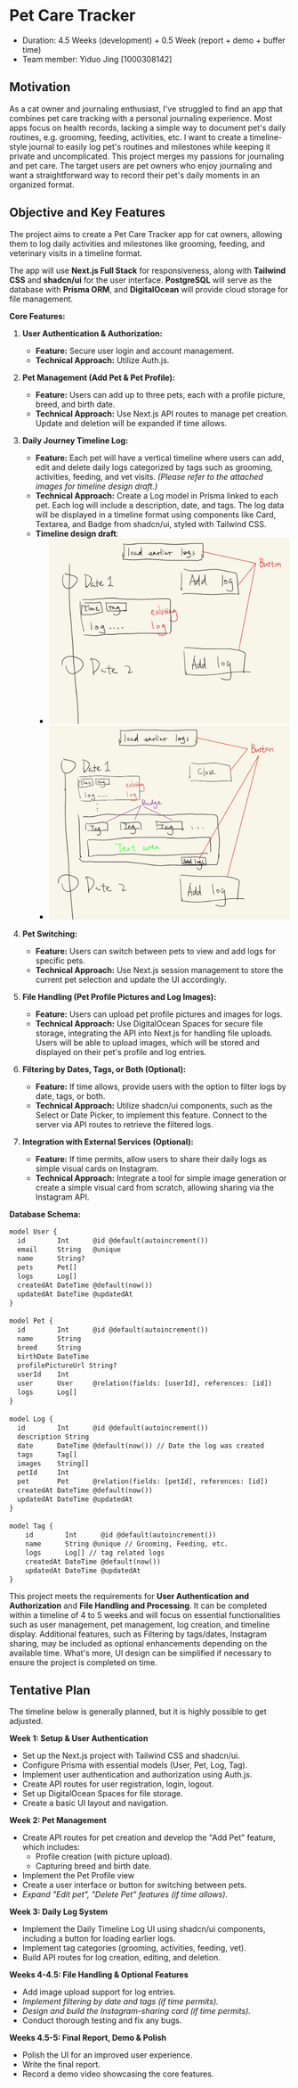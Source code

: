 # Pet Care Tracker

* Duration: 4.5 Weeks (development) + 0.5 Week (report + demo + buffer time)
* Team member: Yiduo Jing [1000308142]

## Motivation
As a cat owner and journaling enthusiast, I've struggled to find an app that combines pet care tracking with a personal journaling experience. Most apps focus on health records, lacking a simple way to document pet's daily routines, e.g. grooming, feeding, activities, etc. I want to create a timeline-style journal to easily log pet's routines and milestones while keeping it private and uncomplicated. This project merges my passions for journaling and pet care. The target users are pet owners who enjoy journaling and want a straightforward way to record their pet's daily moments in an organized format.


## Objective and Key Features
The project aims to create a Pet Care Tracker app for cat owners, allowing them to log daily activities and milestones like grooming, feeding, and veterinary visits in a timeline format.

The app will use **Next.js Full Stack** for responsiveness, along with **Tailwind CSS** and **shadcn/ui** for the user interface. **PostgreSQL** will serve as the database with **Prisma ORM**, and **DigitalOcean** will provide cloud storage for file management.

**Core Features:**

1. **User Authentication & Authorization:**
   - **Feature:** Secure user login and account management.
   - **Technical Approach:** Utilize Auth.js.

2. **Pet Management (Add Pet & Pet Profile):**
   - **Feature:** Users can add up to three pets, each with a profile picture, breed, and birth date.
   - **Technical Approach:** Use Next.js API routes to manage pet creation.  Update and deletion will be expanded if time allows.

3. **Daily Journey Timeline Log:**
   - **Feature:** Each pet will have a vertical timeline where users can add, edit and delete daily logs categorized by tags such as grooming, activities, feeding, and vet visits. *(Please refer to the attached images for timeline design draft.)*
   - **Technical Approach:** Create a Log model in Prisma linked to each pet. Each log will include a description, date, and tags. The log data will be displayed in a timeline format using components like Card, Textarea, and Badge from shadcn/ui, styled with Tailwind CSS.
   - **Timeline design draft**:
     - ![default](https://github.com/gyuujiru1212112/pet-care-tracker/blob/main/assets/Timeline_default.PNG?raw=true)
     - ![add log](https://github.com/gyuujiru1212112/pet-care-tracker/blob/main/assets/Timeline_add_log.PNG?raw=true)

4. **Pet Switching:**
   - **Feature:** Users can switch between pets to view and add logs for specific pets.
   - **Technical Approach:** Use Next.js session management to store the current pet selection and update the UI accordingly.

5. **File Handling (Pet Profile Pictures and Log Images):**
   - **Feature:** Users can upload pet profile pictures and images for logs.
   - **Technical Approach:** Use DigitalOcean Spaces for secure file storage, integrating the API into Next.js for handling file uploads. Users will be able to upload images, which will be stored and displayed on their pet's profile and log entries.

6. **Filtering by Dates, Tags, or Both (Optional):**  
   - **Feature:** If time allows, provide users with the option to filter logs by date, tags, or both.
   - **Technical Approach:** Utilize shadcn/ui components, such as the Select or Date Picker, to implement this feature. Connect to the server via API routes to retrieve the filtered logs.

7. **Integration with External Services (Optional):**
   - **Feature:** If time permits, allow users to share their daily logs as simple visual cards on Instagram.
   - **Technical Approach:** Integrate a tool for simple image generation or create a simple visual card from scratch, allowing sharing via the Instagram API.

**Database Schema:**
```
model User {
  id        Int      @id @default(autoincrement())
  email     String   @unique
  name      String?
  pets      Pet[]
  logs      Log[]
  createdAt DateTime @default(now())
  updatedAt DateTime @updatedAt
}

model Pet {
  id        Int      @id @default(autoincrement())
  name      String
  breed     String
  birthDate DateTime
  profilePictureUrl String?
  userId    Int
  user      User     @relation(fields: [userId], references: [id])
  logs      Log[]
}

model Log {
  id        Int      @id @default(autoincrement())
  description String
  date      DateTime @default(now()) // Date the log was created
  tags      Tag[]
  images    String[]
  petId     Int
  pet       Pet      @relation(fields: [petId], references: [id])
  createdAt DateTime @default(now())
  updatedAt DateTime @updatedAt
}

model Tag {
    id        Int      @id @default(autoincrement())
    name      String @unique // Grooming, Feeding, etc.
    logs      Log[] // tag related logs
    createdAt DateTime @default(now())
    updatedAt DateTime @updatedAt
}
```

This project meets the requirements for **User Authentication and Authorization** and **File Handling and Processing**. It can be completed within a timeline of 4 to 5 weeks and will focus on essential functionalities such as user management, pet management, log creation, and timeline display. Additional features, such as Filtering by tags/dates, Instagram sharing, may be included as optional enhancements depending on the available time. What's more, UI design can be simplified if necessary to ensure the project is completed on time.

## Tentative Plan
The timeline below is generally planned, but it is highly possible to get adjusted.

**Week 1: Setup & User Authentication**
- Set up the Next.js project with Tailwind CSS and shadcn/ui.
- Configure Prisma with essential models (User, Pet, Log, Tag).
- Implement user authentication and authorization using Auth.js.
- Create API routes for user registration, login, logout.
- Set up DigitalOcean Spaces for file storage.
- Create a basic UI layout and navigation.

**Week 2: Pet Management**
- Create API routes for pet creation and develop the "Add Pet" feature, which includes:
  - Profile creation (with picture upload).
  - Capturing breed and birth date.
- Implement the Pet Profile view
- Create a user interface or button for switching between pets.
- *Expand "Edit pet", "Delete Pet" features (if time allows)*.

**Week 3: Daily Log System**
- Implement the Daily Timeline Log UI using shadcn/ui components, including a button for loading earlier logs.
- Implement tag categories (grooming, activities, feeding, vet).
- Build API routes for log creation, editing, and deletion.

**Weeks 4-4.5: File Handling & Optional Features**
- Add image upload support for log entries.
- *Implement filtering by date and tags (if time permits).*
- *Design and build the Instagram-sharing card (if time permits).*
- Conduct thorough testing and fix any bugs.

**Weeks 4.5-5: Final Report, Demo & Polish**
- Polish the UI for an improved user experience.
- Write the final report.
- Record a demo video showcasing the core features.